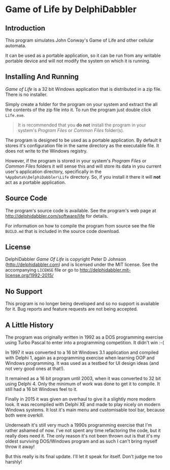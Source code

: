 Game of Life by DelphiDabbler
=============================

Introduction
------------

This program simulates John Conway's Game of Life and other cellular automata.

It can be used as a portable application, so it can be run from any writable portable device and will not modify the system on which it is running.

Installing And Running
----------------------

_Game of Life_ is a 32 bit Windows application that is distributed in a zip file. There is no installer.

Simply create a folder for the program on your system and extract the all the contents of the zip file into it. To run the program just double click `Life.exe`.

> It is recommended that you **do not** install the program in your system's _Program Files_ or _Common Files_ folder(s).

The program is designed to be used as a portable application. By default it stores it's  configuration file in the same directory as the executable file. It does not write to the Windows registry.

However, if the program is stored in your system's _Program Files_ or _Common Files_ folders it will sense this and will store its data in you current user's application directory, specifically in the `%AppData%\DelphiDabbler\Life` directory. So, if you install it there it will **not** act as a portable application.

Source Code
-----------

The program's source code is available. See the program's web page at http://delphidabbler.com/software/life for details.

For information on how to compile the program from source see the file `BUILD.md` that is included in the source code download.

License
-------

DelphiDabbler _Game Of Life_ is copyright Peter D Johnson (http://delphidabbler.com) and is licensed under the MIT license. See the accompanying `LICENSE` file or go to http://delphidabbler.mit-license.org/1992-2015/

No Support
----------

This program is no longer being developed and so no support is available for it. Bug reports and feature requests are not being accepted.

A Little History
----------------

The program was originally written in 1992 as a DOS programming exercise using Turbo Pascal to enter into a programming competition. It didn't win :-(

In 1997 it was converted to a 16 bit Windows 3.1 application and compiled with Delphi 1, again as a programming exercise when learning OOP and Windows programming. It was used as a testbed for UI design ideas (and not very good ones at that!).

It remained as a 16 bit program until 2003, when it was converted to 32 bit using Delphi 4. Only the minimum of work was done to get it to compile. It still had a 16 bit Windows feel to it.

Finally in 2015 it was given an overhaul to give it a slightly more modern look. It was recompiled with Delphi XE and made to play nicely on modern Windows systems. It lost it's main menu and customisable tool bar, because both were overkill.

Underneath it's still very much a 1990s programming exercise that I'm rather ashamed of now. I've not spent any time refactoring the code, but it really does need it. The only reason it's not been thrown out is that it's my oldest surviving DOS/Windows program and as such I can't bring myself throw it away!

But this really is its final update. I'll let it speak for itself. Don't judge me too harshly!
